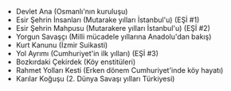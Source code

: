 * Devlet Ana (Osmanlı'nın kuruluşu)
* Esir Şehrin İnsanları (Mutarake yılları İstanbul'u) (EŞİ #1)
* Esir Şehrin Mahpusu (Mutarakere yılları İstanbul'u) (EŞİ #2)
* Yorgun Savaşçı (Milli mücadele yıllarına Anadolu'dan bakış)
* Kurt Kanunu (İzmir Suikasti)
* Yol Ayrımı (Cumhuriyet'in ilk yılları) (EŞİ #3)
* Bozkırdaki Çekirdek (Köy enstitüleri)
* Rahmet Yolları Kesti (Erken dönem Cumhuriyet'inde köy hayatı)
* Karılar Koğuşu (2. Dünya Savaşı yılları Türkiyesi)
